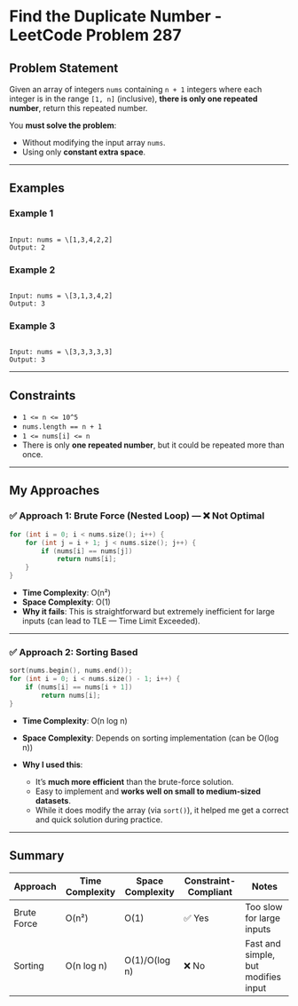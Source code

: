 
# Find the Duplicate Number - LeetCode Problem 287

## Problem Statement

Given an array of integers `nums` containing `n + 1` integers where each integer is in the range `[1, n]` (inclusive), **there is only one repeated number**, return this repeated number.

You **must solve the problem**:

- Without modifying the input array `nums`.
- Using only **constant extra space**.

---

## Examples

### Example 1
```

Input: nums = \[1,3,4,2,2]
Output: 2

```

### Example 2
```

Input: nums = \[3,1,3,4,2]
Output: 3

```

### Example 3
```

Input: nums = \[3,3,3,3,3]
Output: 3

````

---

## Constraints

- `1 <= n <= 10^5`
- `nums.length == n + 1`
- `1 <= nums[i] <= n`
- There is only **one repeated number**, but it could be repeated more than once.

---

## My Approaches

### ✅ Approach 1: Brute Force (Nested Loop) — ❌ Not Optimal

```cpp
for (int i = 0; i < nums.size(); i++) {
    for (int j = i + 1; j < nums.size(); j++) {
        if (nums[i] == nums[j])
            return nums[i];
    }
}
````

* **Time Complexity**: O(n²)
* **Space Complexity**: O(1)
* **Why it fails**: This is straightforward but extremely inefficient for large inputs (can lead to TLE — Time Limit Exceeded).

---

### ✅ Approach 2: Sorting Based 
```cpp
sort(nums.begin(), nums.end());
for (int i = 0; i < nums.size() - 1; i++) {
    if (nums[i] == nums[i + 1])
        return nums[i];
}
```

* **Time Complexity**: O(n log n)
* **Space Complexity**: Depends on sorting implementation (can be O(log n))
* **Why I used this**:

  * It’s **much more efficient** than the brute-force solution.
  * Easy to implement and **works well on small to medium-sized datasets**.
  * While it does modify the array (via `sort()`), it helped me get a correct and quick solution during practice.
---

## Summary

| Approach        | Time Complexity | Space Complexity | Constraint-Compliant | Notes                               |
| --------------- | --------------- | ---------------- | -------------------- | ----------------------------------- |
| Brute Force     | O(n²)           | O(1)             | ✅ Yes                | Too slow for large inputs           |
| Sorting         | O(n log n)      | O(1)/O(log n)    | ❌ No                 | Fast and simple, but modifies input |
